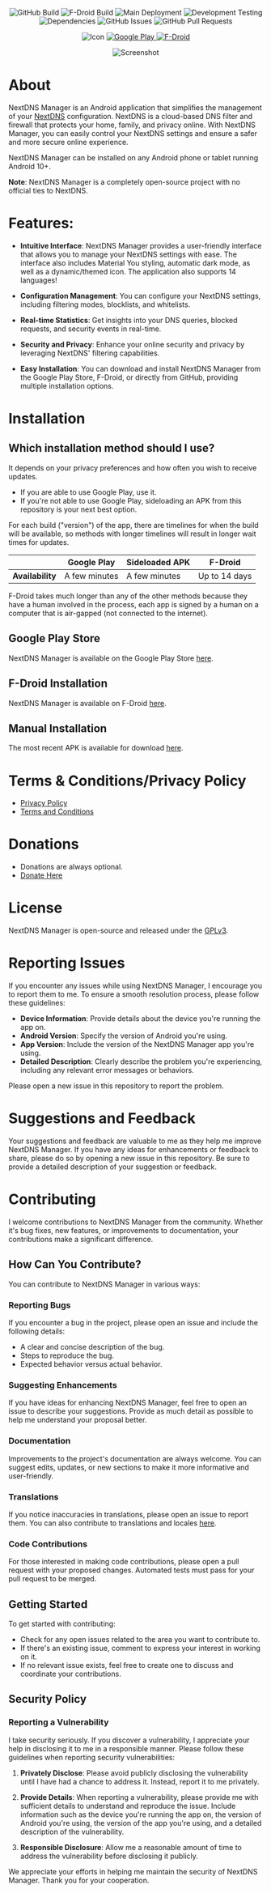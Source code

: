 <p align="center">
  <img src="https://img.shields.io/github/release/doubleangels/NextDNSManager.svg?logo=github&label=GitHub%20Build&style=for-the-badge" alt="GitHub Build">
  <img src="https://img.shields.io/f-droid/v/com.doubleangels.nextdnsmanagement.svg?logo=F-Droid&label=F-Droid%20Build&style=for-the-badge" alt="F-Droid Build">
  <img src="https://img.shields.io/github/actions/workflow/status/doubleangels/NextDNSManager/.github/workflows/deploy.yml?label=Deployment%20Pipeline&style=for-the-badge" alt="Main Deployment">
  <img src="https://img.shields.io/github/actions/workflow/status/doubleangels/NextDNSManager/.github/workflows/test-dev.yml?label=Development%20Testing&style=for-the-badge" alt="Development Testing">
  <img src="https://img.shields.io/librariesio/github/doubleangels/NextDNSManager?label=Dependencies&style=for-the-badge" alt="Dependencies">
  <img src="https://img.shields.io/github/issues/doubleangels/NextDNSManager?label=GitHub%20Issues&style=for-the-badge" alt="GitHub Issues">
  <img src="https://img.shields.io/github/issues-pr/doubleangels/NextDNSManager?label=GitHub%20Pull%20Requests&style=for-the-badge" alt="GitHub Pull Requests">
</p>

<p align="center">
  <img src="icons/web/icon-192.png" alt="Icon">
  <a href="https://play.google.com/store/apps/details?id=com.doubleangels.nextdnsmanagement">
    <img src="https://play.google.com/intl/en_us/badges/static/images/badges/en_badge_web_generic.png" alt="Google Play">
  </a>
  <a href="https://f-droid.org/en/packages/com.doubleangels.nextdnsmanagement">
    <img src="https://fdroid.gitlab.io/artwork/badge/get-it-on.png" alt="F-Droid">
  </a>
</p>

<p align="center"> 
  <img src="fastlane/metadata/android/en-US/images/phoneScreenshots/1.png" alt="Screenshot">
</p>

# About

NextDNS Manager is an Android application that simplifies the management of your [NextDNS](https://nextdns.io) configuration. NextDNS is a cloud-based DNS filter and firewall that protects your home, family, and privacy online. With NextDNS Manager, you can easily control your NextDNS settings and ensure a safer and more secure online experience.

NextDNS Manager can be installed on any Android phone or tablet running Android 10+.

**Note**: NextDNS Manager is a completely open-source project with no official ties to NextDNS.

# Features:

- **Intuitive Interface**: NextDNS Manager provides a user-friendly interface that allows you to manage your NextDNS settings with ease. The interface also includes Material You styling, automatic dark mode, as well as a dynamic/themed icon. The application also supports 14 languages!

- **Configuration Management**: You can configure your NextDNS settings, including filtering modes, blocklists, and whitelists.

- **Real-time Statistics**: Get insights into your DNS queries, blocked requests, and security events in real-time.

- **Security and Privacy**: Enhance your online security and privacy by leveraging NextDNS' filtering capabilities.

- **Easy Installation**: You can download and install NextDNS Manager from the Google Play Store, F-Droid, or directly from GitHub, providing multiple installation options.
# Installation

## Which installation method should I use?

It depends on your privacy preferences and how often you wish to receive updates.

- If you are able to use Google Play, use it.
- If you're not able to use Google Play, sideloading an APK from this repository is your next best option.

For each build ("version") of the app, there are timelines for when the build will be available, so methods with longer timelines will result in longer wait times for updates.

|                  | Google Play   | Sideloaded APK | F-Droid       |
| ---------------- | ------------- | -------------- | ------------- |
| **Availability** | A few minutes | A few minutes  | Up to 14 days |

F-Droid takes much longer than any of the other methods because they have a human involved in the process, each app is signed by a human on a computer that is air-gapped (not connected to the internet).

## Google Play Store

NextDNS Manager is available on the Google Play Store [here](https://play.google.com/store/apps/details?id=com.doubleangels.nextdnsmanagement).

## F-Droid Installation

NextDNS Manager is available on F-Droid [here](https://f-droid.org/en/packages/com.doubleangels.nextdnsmanagement).

## Manual Installation

The most recent APK is available for download [here](https://github.com/doubleangels/NextDNSManager/releases).

# Terms & Conditions/Privacy Policy

- [Privacy Policy](https://doubleangels.github.io/privacyPolicy/nextdns.html)
- [Terms and Conditions](https://doubleangels.github.io/privacyPolicy/nextdns_terms.html)

# Donations

- Donations are always optional.
- [Donate Here](https://donate.stripe.com/4gw8yhbvH0mg6SQ7ss)

# License

NextDNS Manager is open-source and released under the [GPLv3](LICENSE).

# Reporting Issues

If you encounter any issues while using NextDNS Manager, I encourage you to report them to me. To ensure a smooth resolution process, please follow these guidelines:

- **Device Information**: Provide details about the device you're running the app on.
- **Android Version**: Specify the version of Android you're using.
- **App Version**: Include the version of the NextDNS Manager app you're using.
- **Detailed Description**: Clearly describe the problem you're experiencing, including any relevant error messages or behaviors.

Please open a new issue in this repository to report the problem.

# Suggestions and Feedback

Your suggestions and feedback are valuable to me as they help me improve NextDNS Manager. If you have any ideas for enhancements or feedback to share, please do so by opening a new issue in this repository. Be sure to provide a detailed description of your suggestion or feedback.

# Contributing

I welcome contributions to NextDNS Manager from the community. Whether it's bug fixes, new features, or improvements to documentation, your contributions make a significant difference.

## How Can You Contribute?

You can contribute to NextDNS Manager in various ways:

### Reporting Bugs

If you encounter a bug in the project, please open an issue and include the following details:

- A clear and concise description of the bug.
- Steps to reproduce the bug.
- Expected behavior versus actual behavior.

### Suggesting Enhancements

If you have ideas for enhancing NextDNS Manager, feel free to open an issue to describe your suggestions. Provide as much detail as possible to help me understand your proposal better.

### Documentation

Improvements to the project's documentation are always welcome. You can suggest edits, updates, or new sections to make it more informative and user-friendly.

### Translations

If you notice inaccuracies in translations, please open an issue to report them. You can also contribute to translations and locales [here](https://crowdin.com/project/nextdns-manager).

### Code Contributions

For those interested in making code contributions, please open a pull request with your proposed changes. Automated tests must pass for your pull request to be merged.

## Getting Started

To get started with contributing:

- Check for any open issues related to the area you want to contribute to.
- If there's an existing issue, comment to express your interest in working on it.
- If no relevant issue exists, feel free to create one to discuss and coordinate your contributions.


## Security Policy

### Reporting a Vulnerability

I take security seriously. If you discover a vulnerability, I appreciate your help in disclosing it to me in a responsible manner. Please follow these guidelines when reporting security vulnerabilities:

1. **Privately Disclose**: Please avoid publicly disclosing the vulnerability until I have had a chance to address it. Instead, report it to me privately.

2. **Provide Details**: When reporting a vulnerability, please provide me with sufficient details to understand and reproduce the issue. Include information such as the device you're running the app on, the version of Android you're using, the version of the app you're using, and a detailed description of the vulnerability.

3. **Responsible Disclosure**: Allow me a reasonable amount of time to address the vulnerability before disclosing it publicly.

We appreciate your efforts in helping me maintain the security of NextDNS Manager. Thank you for your cooperation.
